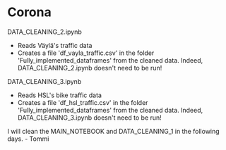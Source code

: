 # Corona

DATA_CLEANING_2.ipynb
- Reads Väylä's traffic data
- Creates a file 'df_vayla_traffic.csv' in the folder 'Fully_implemented_dataframes' from the cleaned data. Indeed, DATA_CLEANING_2.ipynb doesn't need to be run!


DATA_CLEANING_3.ipynb
- Reads HSL's bike traffic data
- Creates a file 'df_hsl_traffic.csv' in the folder 'Fully_implemented_dataframes' from the cleaned data. Indeed, DATA_CLEANING_3.ipynb doesn't need to be run!



I will clean the MAIN_NOTEBOOK and DATA_CLEANING_1 in the following days. - Tommi
